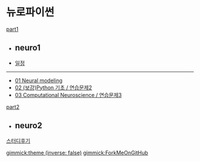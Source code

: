 # 뉴로파이썬

[part1]()

  * ## neuro1
  * [일정](doc/part1/intro.md)
  ----------
  * [01 Neural modeling](doc/part1/study01/d01.md)
  * [02 (보강)Python 기초 / 연습문제2](doc/part1/study02/d02.md)
  * [03 Computational Neuroscience / 연습문제3](doc/part1/study03/d03.md)

[part2]()

  * ## neuro2

[스터디후기](doc/afterSchool.md)

[gimmick:theme (inverse: false)](cerulean)
[gimmick:ForkMeOnGitHub](https://github.com/biospin/neuropy/tree/gh-pages)

